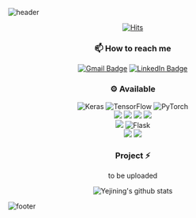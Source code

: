 ![header](https://capsule-render.vercel.app/api?type=wave&color=gradient&height=300&section=header&text=Yejining's%20Github&fontSize=40)
<div align=center>


[![Hits](https://hits.seeyoufarm.com/api/count/incr/badge.svg?url=https%3A%2F%2Fgithub.com%2FYejining&count_bg=%2379C83D&title_bg=%23555555&icon=&icon_color=%23E7E7E7&title=hits&edge_flat=false)](https://hits.seeyoufarm.com)

### 📫 How to reach me
[![Gmail Badge](https://img.shields.io/badge/Gmail-d14836?style=round-square&logo=Gmail&logoColor=white&link=mailto:kimyejin.kr@gmail.com)](mailto:kimyejin.kr@gmail.com) [![LinkedIn Badge](http://img.shields.io/badge/-LinkedIn-0072b1?style=flat&logo=linkedin&link=https://www.linkedin.com/in/yejin-kim-684835160/)](https://www.linkedin.com/in/yejin-kim-684835160/)

### ⚙️ Available
<img alt="Keras" src="https://img.shields.io/badge/Keras-%23D00000.svg?&style=round-square&logo=Keras&logoColor=white"/> <img alt="TensorFlow" src="https://img.shields.io/badge/TensorFlow-%23FF6F00.svg?&style=round-square&logo=TensorFlow&logoColor=white" /> <img alt="PyTorch" src="https://img.shields.io/badge/PyTorch-%23EE4C2C.svg?&style=round-square&logo=PyTorch&logoColor=white" /></br>
<img src="https://img.shields.io/badge/Python-3766AB?style=round-square&logo=Python&logoColor=white"/> <img src="https://img.shields.io/badge/Java-007396?style=round-square&logo=Java&logoColor=white"/> <img src="https://img.shields.io/badge/C%20Sharp-239120?style=round-square&logo=C%20Sharp&logoColor=white"/> <img src="https://img.shields.io/badge/C-A8B9CC?style=round-square&logo=C&logoColor=white"/></br>
<img src="https://img.shields.io/badge/Android-3DDC84?style=round-square&logo=Android&logoColor=white"/> <img alt="Flask" src="https://img.shields.io/badge/flask-%23000.svg?&style=round-square&logo=flask&logoColor=white"/> </br>
<img src="https://img.shields.io/badge/Linux-FCC624?style=round-square&logo=Linux&logoColor=white"/> <img src="https://img.shields.io/badge/MySQL-4479A1?style=round-square&logo=MySQL&logoColor=white"/>

### Project ⚡
to be uploaded

![Yejining's github stats](https://github-readme-stats.vercel.app/api?username=Yejining&show_icons=true)
</div>

![footer](https://capsule-render.vercel.app/api?type=wave&color=gradient&height=150&section=footer)
